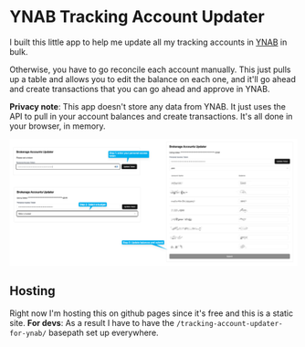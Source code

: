 # YNAB Tracking Account Updater

I built this little app to help me update all my tracking accounts in [YNAB](https://www.ynab.com/) in bulk.

Otherwise, you have to go reconcile each account manually. This just pulls up a table and allows you to edit the balance on each one, and it'll go ahead and create transactions that you can go ahead and approve in YNAB.

**Privacy note**: This app doesn't store any data from YNAB. It just uses the API to pull in your account balances and create transactions. It's all done in your browser, in memory.

![tutorial](/images/tutorial.png)

## Hosting

Right now I'm hosting this on github pages since it's free and this is a static site. **For devs**: As a result I have to have the `/tracking-account-updater-for-ynab/` basepath set up everywhere.
